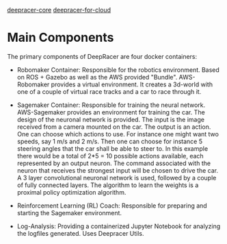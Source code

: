 [deepracer-core](https://github.com/aws-deepracer-community/deepracer-core?tab=readme-ov-file)
[deepracer-for-cloud](https://aws-deepracer-community.github.io/deepracer-for-cloud/)


# Main Components
The primary components of DeepRacer are four docker containers:
- Robomaker Container: 
  Responsible for the robotics environment. 
  Based on ROS + Gazebo as well as the AWS provided "Bundle".
  AWS-Robomaker provides a virtual environment. It creates a 3d-world with one of a couple of virtual race tracks and a car to race through it.
  
  
- Sagemaker Container: 
  Responsible for training the neural network.
  AWS-Sagemaker provides an environment for training the car. The design of the neuronal network is provided. The input is the image received from a camera mounted on the car. The output is an action. One can choose which actions to use. For instance one might want two speeds, say 1 m/s and 2 m/s. Then one can choose for instance 5 steering angles that the car shall be able to steer to. In this example there would be a total of 2*5 = 10 possible actions available, each represented by an output neuron. The command associated with the neuron that receives the strongest input will be chosen to drive the car.
  A 3 layer convolutional neuronal network is used, followed by a couple of fully connected layers. The algorithm to learn the weights is a proximal policy optimization algorithm.

- Reinforcement Learning (RL) Coach: 
  Responsible for preparing and starting the Sagemaker environment.

- Log-Analysis: 
  Providing a containerized Jupyter Notebook for analyzing the logfiles generated. Uses Deepracer Utils.
